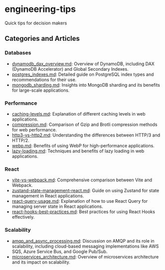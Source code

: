 # engineering-tips
Quick tips for decision makers

## Categories and Articles

### Databases
- [dynamodb_dax_overview.md](databases/dynamodb_dax_overview.md): Overview of DynamoDB, including DAX (DynamoDB Accelerator) and Global Secondary Indexes.
- [postgres_indexes.md](databases/postgres_indexes.md): Detailed guide on PostgreSQL index types and recommendations for their use.
- [mongodb_sharding.md](databases/mongodb_sharding.md): Insights into MongoDB sharding and its benefits for large-scale applications.

### Performance
- [caching-levels.md](performance/caching-levels.md): Explanation of different caching levels in web applications.
- [compression.md](performance/compression.md): Comparison of Gzip and Brotli compression methods for web performance.
- [http3-vs-http2.md](performance/http3-vs-http2.md): Understanding the differences between HTTP/3 and HTTP/2.
- [webp.md](performance/webp.md): Benefits of using WebP for high-performance applications.
- [lazy-loading.md](performance/lazy-loading.md): Techniques and benefits of lazy loading in web applications.

### React
- [vite-vs-webpack.md](react/vite-vs-webpack.md): Comprehensive comparison between Vite and Webpack.
- [zustand-state-management-react.md](react/zustand-state-management-react.md): Guide on using Zustand for state management in React applications.
- [react-query-usage.md](react/react-query-usage.md): Explanation of how to use React Query for managing server state in React applications.
- [react-hooks-best-practices.md](react/react-hooks-best-practices.md): Best practices for using React Hooks effectively.

### Scalability
- [amqp_and_async_processing.md](scalability/amqp_and_async_processing.md): Discussion on AMQP and its role in scalability, including cloud-based messaging implementations like AWS SQS, Azure Service Bus, and Google Pub/Sub.
- [microservices_architecture.md](scalability/microservices_architecture.md): Overview of microservices architecture and its impact on scalability.